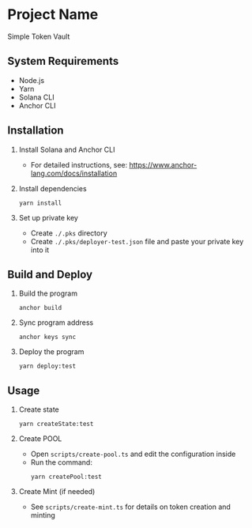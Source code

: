 # Project Name

Simple Token Vault

## System Requirements

- Node.js
- Yarn
- Solana CLI
- Anchor CLI

## Installation

1. Install Solana and Anchor CLI
   - For detailed instructions, see: https://www.anchor-lang.com/docs/installation

2. Install dependencies
   ```
   yarn install
   ```

3. Set up private key
   - Create `./.pks` directory
   - Create `./.pks/deployer-test.json` file and paste your private key into it

## Build and Deploy

1. Build the program
   ```
   anchor build
   ```

2. Sync program address
   ```
   anchor keys sync
   ```

3. Deploy the program
   ```
   yarn deploy:test
   ```

## Usage

1. Create state
   ```
   yarn createState:test
   ```

2. Create POOL
   - Open `scripts/create-pool.ts` and edit the configuration inside
   - Run the command:
     ```
     yarn createPool:test
     ```

3. Create Mint (if needed)
   - See `scripts/create-mint.ts` for details on token creation and minting
